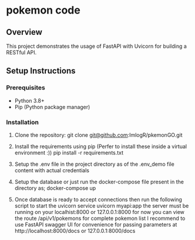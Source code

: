 # pokemon code 

## Overview

This project demonstrates the usage of FastAPI with Uvicorn for building a RESTful API.

## Setup Instructions

### Prerequisites

- Python 3.8+
- Pip (Python package manager)

### Installation

1. Clone the repository:
   git clone git@github.com:ImlogR/pkemonGO.git

2. Install the requirements using pip (Perfer to install these inside a virtual environment :))
    pip install -r requirements.txt

3. Setup the .env file in the project directory as of the .env_demo file content with actual credentials

4. Setup the database or just run the docker-compose file present in the directory as;
    docker-compose up

5. Once database is ready to accept connections then run the following script to start the uvicorn service
    uvicorn myapi:app
    the server must be running on your localhist:8000 or 127.0.0.1:8000 for now
    you can view the route /api/v1/pokemons for complete pokemon list
    I recommend to use FastAPI swagger UI for convenience for passing parameters at http://localhost:8000/docs or 127.0.0.1:8000/docs
